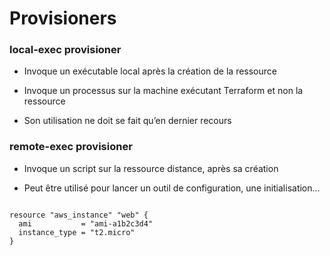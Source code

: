 

# Provisioners

### local-exec provisioner

- Invoque un exécutable local après la création de la ressource

- Invoque un processus sur la machine exécutant Terraform et non la ressource

- Son utilisation ne doit se fait qu’en dernier recours 


### remote-exec provisioner

- Invoque un script sur la ressource distance, après sa création

- Peut être utilisé pour lancer un outil de configuration, une initialisation...



~~~~~~~~~~~~~~~~~~~~~~~~~~~~~~~~~~~~~~~~~~ {.zsh}

resource "aws_instance" "web" {
  ami           = "ami-a1b2c3d4"
  instance_type = "t2.micro"
}

~~~~~~~~~~~~~~~~~~~~~~~~~~~~~~~~~~~~~~~~~~


